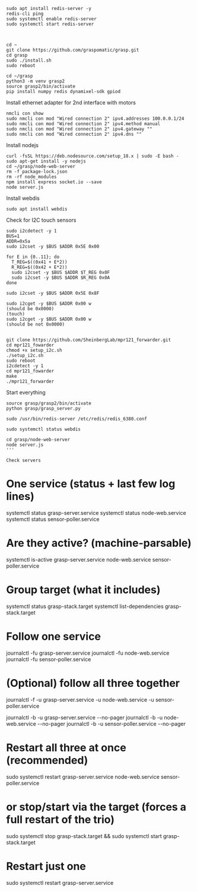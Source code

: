 ```
sudo apt install redis-server -y
redis-cli ping
sudo systemctl enable redis-server
sudo systemctl start redis-server



cd ~
git clone https://github.com/graspomatic/grasp.git
cd grasp
sudo ./install.sh
sudo reboot

cd ~/grasp
python3 -m venv grasp2
source grasp2/bin/activate
pip install numpy redis dynamixel-sdk gpiod

```

Install ethernet adapter for 2nd interface with motors

```
nmcli con show
sudo nmcli con mod "Wired connection 2" ipv4.addresses 100.0.0.1/24
sudo nmcli con mod "Wired connection 2" ipv4.method manual
sudo nmcli con mod "Wired connection 2" ipv4.gateway ""
sudo nmcli con mod "Wired connection 2" ipv4.dns ""

```

Install nodejs

```
curl -fsSL https://deb.nodesource.com/setup_18.x | sudo -E bash -
sudo apt-get install -y nodejs
cd ~/grasp/node-web-server
rm -f package‑lock.json  
rm -rf node_modules
npm install express socket.io --save
node server.js
```

Install webdis
```
sudo apt install webdis
```

Check for I2C touch sensors
```
sudo i2cdetect -y 1
BUS=1
ADDR=0x5a
sudo i2cset -y $BUS $ADDR 0x5E 0x00

for E in {0..11}; do
  T_REG=$((0x41 + E*2))
  R_REG=$((0x42 + E*2))
  sudo i2cset -y $BUS $ADDR $T_REG 0x0F
  sudo i2cset -y $BUS $ADDR $R_REG 0x0A
done

sudo i2cset -y $BUS $ADDR 0x5E 0x8F

sudo i2cget -y $BUS $ADDR 0x00 w
(should be 0x0000)
(touch)
sudo i2cget -y $BUS $ADDR 0x00 w
(should be not 0x0000)


git clone https://github.com/SheinbergLab/mpr121_forwarder.git
cd mpr121_fowarder
chmod +x setup_i2c.sh
./setup_i2c.sh
sudo reboot
i2cdetect -y 1
cd mpr121_fowarder
make
./mpr121_forwarder 

```


Start everything
```
source grasp/grasp2/bin/activate
python grasp/grasp_server.py

sudo /usr/bin/redis-server /etc/redis/redis_6380.conf

sudo systemctl status webdis

cd grasp/node-web-server
node server.js
'''

Check servers

```
# One service (status + last few log lines)
systemctl status grasp-server.service
systemctl status node-web.service
systemctl status sensor-poller.service

# Are they active? (machine-parsable)
systemctl is-active grasp-server.service node-web.service sensor-poller.service

# Group target (what it includes)
systemctl status grasp-stack.target
systemctl list-dependencies grasp-stack.target

# Follow one service
journalctl -fu grasp-server.service
journalctl -fu node-web.service
journalctl -fu sensor-poller.service

# (Optional) follow all three together
journalctl -f -u grasp-server.service -u node-web.service -u sensor-poller.service

journalctl -b -u grasp-server.service --no-pager
journalctl -b -u node-web.service --no-pager
journalctl -b -u sensor-poller.service --no-pager

# Restart all three at once (recommended)
sudo systemctl restart grasp-server.service node-web.service sensor-poller.service

# or stop/start via the target (forces a full restart of the trio)
sudo systemctl stop grasp-stack.target && sudo systemctl start grasp-stack.target

# Restart just one
sudo systemctl restart grasp-server.service

```



